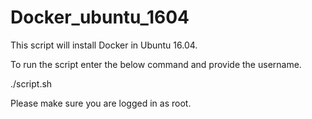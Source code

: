 # Docker_ubuntu_1604
This script will install Docker in Ubuntu 16.04.

To run the script enter the below command and provide the username.

./script.sh

Please make sure you are logged in as root.


